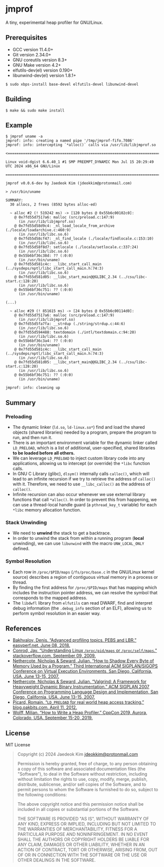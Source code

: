 # jmprof

A tiny, experimental heap profiler for GNU/Linux.

## Prerequisites

- GCC version 11.4.0+
- Git version 2.34.0+
- GNU coreutils version 8.3+
- GNU Make version 4.2+
- elfutils-dev(el) version 0.190+
- libunwind-dev(el) version 1.8.1+

<!-- - libsanitizer-devel 13.2.0+ -->

```console
$ sudo xbps-install base-devel elfutils-devel libunwind-devel
```

## Building

```console
$ make && sudo make install
```

## Example

```
$ jmprof uname -a
jmprof: info: creating a named pipe '/tmp/jmprof-fifo.7086'
jmprof: info: intercepting `*alloc()` calls via /usr/lib/libjmprof.so

<==============================================================================

Linux void-dgist 6.6.40_1 #1 SMP PREEMPT_DYNAMIC Mon Jul 15 20:29:49 UTC 2024 x86_64 GNU/Linux

==============================================================================>

jmprof v0.0.6-dev by Jaedeok Kim (jdeokkim@protonmail.com)

> /usr/bin/uname

SUMMARY: 
  30 allocs, 2 frees (8592 bytes alloc-ed)

  ~ alloc #2 (! 519242 ms) -> [120 bytes @ 0x55b6c00102c0]: 
    @ 0x7fd55d7517a6: malloc (src/preload.c:147:9)
      (in /usr/lib/libjmprof.so)
    @ 0x7fd55d58d9c4: _nl_load_locale_from_archive (./locale/loadarchive.c:460:9)
      (in /usr/lib/libc.so.6)
    @ 0x7fd55d58cf47: _nl_find_locale (./locale/findlocale.c:153:10)
      (in /usr/lib/libc.so.6)
    @ 0x7fd55d58f8d7: setlocale (./locale/setlocale.c:337:24)
      (in /usr/lib/libc.so.6)
    @ 0x55b6bf36c38d: ?? (:0:0)
      (in /usr/bin/uname)
    @ 0x7fd55d581c4c: __libc_start_call_main (../sysdeps/nptl/libc_start_call_main.h:74:3)
      (in /usr/lib/libc.so.6)
    @ 0x7fd55d581d05: __libc_start_main@@GLIBC_2.34 (../csu/libc-start.c:128:20)
      (in /usr/lib/libc.so.6)
    @ 0x55b6bf36c751: ?? (:0:0)
      (in /usr/bin/uname)

(...)

  ~ alloc #29 (! 851615 ms) -> [24 bytes @ 0x55b6c00114d0]: 
    @ 0x7fd55d7517a6: malloc (src/preload.c:147:9)
      (in /usr/lib/libjmprof.so)
    @ 0x7fd55d5fa7fa: __strdup (./string/strdup.c:44:6)
      (in /usr/lib/libc.so.6)
    @ 0x7fd55d594488: textdomain (./intl/textdomain.c:94:20)
      (in /usr/lib/libc.so.6)
    @ 0x55b6bf36c3a4: ?? (:0:0)
      (in /usr/bin/uname)
    @ 0x7fd55d581c4c: __libc_start_call_main (../sysdeps/nptl/libc_start_call_main.h:74:3)
      (in /usr/lib/libc.so.6)
    @ 0x7fd55d581d05: __libc_start_main@@GLIBC_2.34 (../csu/libc-start.c:128:20)
      (in /usr/lib/libc.so.6)
    @ 0x55b6bf36c751: ?? (:0:0)
      (in /usr/bin/uname)

jmprof: info: cleaning up
```

## Summary

### Preloading

- The dynamic linker (`ld.so`, `ld-linux.so*`) find and load the shared objects (shared libraries) needed by a program, prepare the program to run, and then run it. 
- There is an important environment variable for the dynamic linker called `LD_PRELOAD`, which is a list of additional, user-specified, shared libraries **to be loaded before all others.**
- We can leverage `LD_PRELOAD` to inject custom library code into any applications, allowing us to intercept (or override) the `*libc` function calls.
- In GNU C Library (glibc), `dlsym()` internally calls `calloc()`, which will lead to an infinite recursion if we try to retrieve the address of `calloc()` with it. Therefore, we need to use `__libc_calloc()` as the address of `calloc()`.
- Infinite recursion can also occur whenever we use external library functions that call `*alloc()`. In order to prevent this from happening, we can use a thread-local handle guard (a `pthread_key_t` variable) for each `*libc` memory allocation function.

### Stack Unwinding

- We need to **unwind** the stack to get a backtrace.
- In order to unwind the stack from within a running program (**local** unwinding), we can use `libunwind` with the macro `UNW_LOCAL_ONLY` defined.

### Symbol Resolution

- Each row in `/proc/$PID/maps` (`/fs/proc/base.c` in the GNU/Linux kernel source) describes a region of contiguous virtual memory in a process or thread.
- By finding the first address for `/proc/$PID/maps` that has mapping which includes the instruction pointer address, we can resolve the symbol that corresponds to the mapped address.
- The `libdwfl` library from `elfutils` can read DWARF, find and interpret debug information (the `.debug_info` section of an ELF), allowing us to perform symbol resolution in an easier way.

## References

- [Bakhvalov, Denis. “Advanced profiling topics. PEBS and LBR.” easyperf.net. June 08, 2018.](https://easyperf.net/blog/2018/06/08/Advanced-profiling-topics-PEBS-and-LBR)
- [Conrod, Jay. “Understanding Linux `/proc/pid/maps` or `/proc/self/maps`.” stackoverflow.com. September 09, 2009.](https://stackoverflow.com/a/1401595)
- [Nethercote, Nicholas & Seward, Julian. “How to Shadow Every Byte of Memory Used by a Program.” Third International ACM SIGPLAN/SIGOPS Conference on Virtual Execution Environments, San Diego, California, USA. June 13-15, 2007.](https://valgrind.org/docs/shadow-memory2007.pdf)
- [Nethercote, Nicholas & Seward, Julian. “Valgrind: A Framework for Heavyweight Dynamic Binary Instrumentation.” ACM SIGPLAN 2007 Conference on Programming Language Design and Implementation, San Diego, California, USA. June 13-15, 2007.](https://valgrind.org/docs/valgrind2007.pdf)
- [Picard, Romain. “`LD_PRELOAD` for real world heap access tracking.” blog.oakbits.com. April 11, 2012.](https://blog.oakbits.com/ld_preload-for-real-world-heap-access-tracking.html)
- [Wolff, Milian. “How to Write a Heap Profiler.” CppCon 2019, Aurora, Colorado, USA. September 15-20, 2019.](https://github.com/milianw/how-to-write-a-memory-profiler)

## License

MIT License

> Copyright (c) 2024 Jaedeok Kim <jdeokkim@protonmail.com>
> 
> Permission is hereby granted, free of charge, to any person obtaining a copy
> of this software and associated documentation files (the "Software"), to deal
> in the Software without restriction, including without limitation the rights
> to use, copy, modify, merge, publish, distribute, sublicense, and/or sell
> copies of the Software, and to permit persons to whom the Software is
> furnished to do so, subject to the following conditions:
> 
> The above copyright notice and this permission notice shall be included in all
> copies or substantial portions of the Software.
> 
> THE SOFTWARE IS PROVIDED "AS IS", WITHOUT WARRANTY OF ANY KIND, EXPRESS OR
> IMPLIED, INCLUDING BUT NOT LIMITED TO THE WARRANTIES OF MERCHANTABILITY,
> FITNESS FOR A PARTICULAR PURPOSE AND NONINFRINGEMENT. IN NO EVENT SHALL THE
> AUTHORS OR COPYRIGHT HOLDERS BE LIABLE FOR ANY CLAIM, DAMAGES OR OTHER
> LIABILITY, WHETHER IN AN ACTION OF CONTRACT, TORT OR OTHERWISE, ARISING FROM,
> OUT OF OR IN CONNECTION WITH THE SOFTWARE OR THE USE OR OTHER DEALINGS IN THE
> SOFTWARE.
